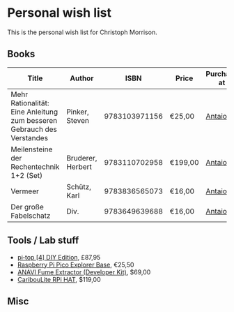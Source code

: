 # Personal wish list
This is the personal wish list for Christoph Morrison.


## Books
|Title|Author|ISBN|Price|Purchase at|
|-----|------|----|-----|-----------|
|Mehr Rationalität: Eine Anleitung zum besseren Gebrauch des Verstandes|Pinker, Steven|9783103971156|€25,00|[Antaios](https://antaios.de/detail/index/sArticle/136991)
|Meilensteine der Rechentechnik 1+2 (Set)|Bruderer, Herbert|9783110702958|€199,00|[Antaios](https://antaios.de/detail/index/sArticle/136992)
|Vermeer|Schütz, Karl|9783836565073|€16,00|[Antaios](https://antaios.de/detail/index/sArticle/136993)
|Der große Fabelschatz|Div.|9783649639688|€16,00|[Antaios](https://antaios.de/detail/index/sArticle/136995)

## Tools / Lab stuff
* [pi‑top [4] DIY Edition](https://www.pi-top.com/products/diy-edition), £87,95
* [Raspberry Pi Pico Explorer Base](https://www.berrybase.de/neu/raspberry-pi-pico-explorer-base?c=2462), €25,50
* [ANAVI Fume Extractor (Developer Kit)](https://www.crowdsupply.com/anavi-technology/fume-extractor), $69,00
* [CaribouLite RPi HAT](https://www.crowdsupply.com/cariboulabs/cariboulite-rpi-hat), $119,00

## Misc
